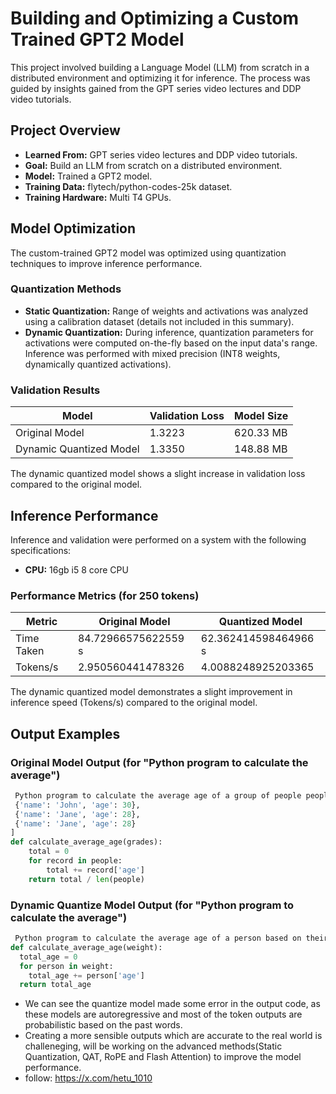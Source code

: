 # Building and Optimizing a Custom Trained GPT2 Model

This project involved building a Language Model (LLM) from scratch in a distributed environment and optimizing it for inference. The process was guided by insights gained from the GPT series video lectures and DDP video tutorials.

## Project Overview

- **Learned From:** GPT series video lectures and DDP video tutorials.
- **Goal:** Build an LLM from scratch on a distributed environment.
- **Model:** Trained a GPT2 model.
- **Training Data:** flytech/python-codes-25k dataset.
- **Training Hardware:** Multi T4 GPUs.

## Model Optimization

The custom-trained GPT2 model was optimized using quantization techniques to improve inference performance.

### Quantization Methods

- **Static Quantization:** Range of weights and activations was analyzed using a calibration dataset (details not included in this summary).
- **Dynamic Quantization:** During inference, quantization parameters for activations were computed on-the-fly based on the input data's range. Inference was performed with mixed precision (INT8 weights, dynamically quantized activations).

### Validation Results

| Model                     | Validation Loss | Model Size      |
|---------------------------|-----------------|-----------------|
| Original Model            | 1.3223          | 620.33 MB       |
| Dynamic Quantized Model   | 1.3350          | 148.88 MB       |            

The dynamic quantized model shows a slight increase in validation loss compared to the original model.

## Inference Performance

Inference and validation were performed on a system with the following specifications:

- **CPU:** 16gb i5 8 core CPU

### Performance Metrics (for 250 tokens)

| Metric         | Original Model        | Quantized Model       |
|----------------|-----------------------|-----------------------|
| Time Taken     | 84.72966575622559 s | 62.362414598464966 s |
| Tokens/s       | 2.950560441478326   | 4.0088248925203365  |

The dynamic quantized model demonstrates a slight improvement in inference speed (Tokens/s) compared to the original model.

## Output Examples

### Original Model Output (for "Python program to calculate the average")

```python
 Python program to calculate the average age of a group of people people = [
 {'name': 'John', 'age': 30},
 {'name': 'Jane', 'age': 28},
 {'name': 'Jane', 'age': 28}
]
def calculate_average_age(grades):
    total = 0
    for record in people:
        total += record['age']
    return total / len(people)
```

### Dynamic Quantize Model Output (for "Python program to calculate the average")
```python
 Python program to calculate the average age of a person based on their weight and weight in the school
def calculate_average_age(weight):
  total_age = 0
  for person in weight:
    total_age += person['age']
  return total_age
```

- We can see the quantize model made some error in the output code, as these models are autoregressive and most of the token outputs are probabilistic based on the past words. 
- Creating a more sensible outputs which are accurate to the real world is challeneging, will be working on the  advanced methods(Static Quantization, QAT, RoPE and Flash Attention) to improve the model performance.
- follow: https://x.com/hetu_1010
